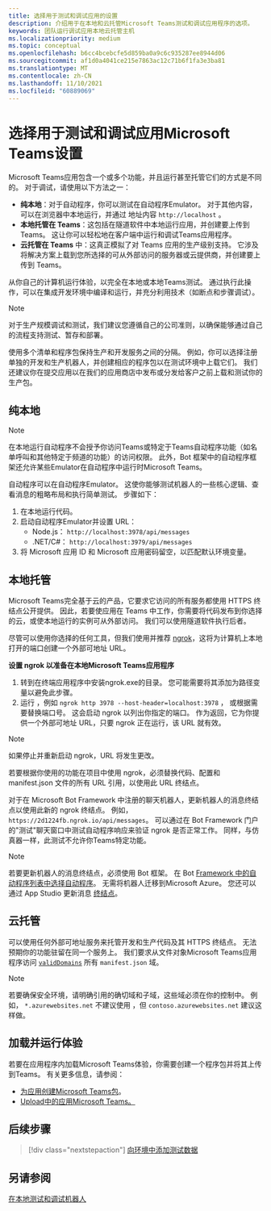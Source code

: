```yaml
---
title: 选择用于测试和调试应用的设置
description: 介绍用于在本地和云托管Microsoft Teams测试和调试应用程序的选项。
keywords: 团队运行调试应用本地云托管主机
ms.localizationpriority: medium
ms.topic: conceptual
ms.openlocfilehash: b6cc4bcebcfe5d859ba0a9c6c935287ee8944d06
ms.sourcegitcommit: af1d0a4041ce215e7863ac12c71b6f1fa3e3ba81
ms.translationtype: MT
ms.contentlocale: zh-CN
ms.lasthandoff: 11/10/2021
ms.locfileid: "60889069"
---
```

# <a name="choose-a-setup-to-test-and-debug-your-microsoft-teams-app"></a>选择用于测试和调试应用Microsoft Teams设置

Microsoft Teams应用包含一个或多个功能，并且运行甚至托管它们的方式是不同的。 对于调试，请使用以下方法之一：

* **纯本地**：对于自动程序，你可以测试在自动程序Emulator。 对于其他内容，可以在浏览器中本地运行，并通过 地址内容 `http://localhost` 。
* **本地托管在 Teams**：这包括在隧道软件中本地运行应用，并创建要上传到 Teams。 [](~/concepts/build-and-test/apps-package.md) [](~/concepts/deploy-and-publish/apps-upload.md) 这让你可以轻松地在客户端中运行和调试Teams应用程序。
* **云托管在 Teams** 中：这真正模拟了对 Teams 应用的生产级别支持。 它涉及将解决方案上载到您所选择的可从外部访问的服务器或云提供商，并创建要[](~/concepts/build-and-test/apps-package.md)上传到 Teams。 [](~/concepts/deploy-and-publish/apps-upload.md)

从你自己的计算机运行体验，以完全在本地或本地Teams测试。 通过执行此操作，可以在集成开发环境中编译和运行，并充分利用技术（如断点和步骤调试）。

> [!NOTE]
> 对于生产规模调试和测试，我们建议您遵循自己的公司准则，以确保能够通过自己的流程支持测试、暂存和部署。

使用多个清单和程序包保持生产和开发服务之间的分隔。 例如，你可以选择注册单独的开发和生产机器人，并创建相应的程序包以在测试环境中上载它们。 我们还建议你在提交应用以在我们的应用商店中发布或分发给客户之前上载和测试你的生产包。

## <a name="purely-local"></a>纯本地

> [!NOTE]
> 在本地运行自动程序不会授予你访问Teams或特定于Teams自动程序功能（如名单呼叫和其他特定于频道的功能）的访问权限。 此外，Bot 框架中的自动程序框架还允许某些Emulator在自动程序中运行时Microsoft Teams。

自动程序可以在自动程序Emulator。 这使你能够测试机器人的一些核心逻辑、查看消息的粗略布局和执行简单测试。 步骤如下：

1. 在本地运行代码。
2. 启动自动程序Emulator并设置 URL：
   * Node.js： `http://localhost:3978/api/messages`
   * .NET/C#： `http://localhost:3979/api/messages`
3. 将 Microsoft 应用 ID 和 Microsoft 应用密码留空，以匹配默认环境变量。

## <a name="locally-hosted"></a>本地托管

Microsoft Teams完全基于云的产品，它要求它访问的所有服务都使用 HTTPS 终结点公开提供。 因此，若要使应用在 Teams 中工作，你需要将代码发布到你选择的云，或使本地运行的实例可从外部访问。 我们可以使用隧道软件执行后者。

尽管可以使用你选择的任何工具，但我们使用并推荐 [ngrok](https://ngrok.com/download)，这将为计算机上本地打开的端口创建一个外部可地址 URL。 

**设置 ngrok 以准备在本地Microsoft Teams应用程序**

1. 转到在终端应用程序中安装ngrok.exe的目录。 您可能需要将其添加为路径变量以避免此步骤。
2. 运行 ，例如 `ngrok http 3978 --host-header=localhost:3978` ， 或根据需要替换端口号。
   这会启动 ngrok 以列出你指定的端口。 作为返回，它为你提供一个外部可地址 URL，只要 ngrok 正在运行，该 URL 就有效。

> [!NOTE]
> 如果停止并重新启动 ngrok，URL 将发生更改。

若要根据你使用的功能在项目中使用 ngrok，必须替换代码、配置和 manifest.json 文件的所有 URL 引用，以使用此 URL 终结点。

对于在 Microsoft Bot Framework 中注册的聊天机器人，更新机器人的消息终结点以使用此新的 ngrok 终结点。 例如，`https://2d1224fb.ngrok.io/api/messages`。 可以通过在 Bot Framework 门户的"测试"聊天窗口中测试自动程序响应来验证 ngrok 是否正常工作。 同样，与仿真器一样，此测试不允许你Teams特定功能。

> [!NOTE]
> 若要更新机器人的消息终结点，必须使用 Bot 框架。 在 Bot [Framework 中的自动程序列表中选择自动程序](https://dev.botframework.com/bots)。 无需将机器人迁移到Microsoft Azure。 您还可以通过 App Studio 更新消息 [终结点](~/concepts/build-and-test/app-studio-overview.md)。

## <a name="cloud-hosted"></a>云托管

可以使用任何外部可地址服务来托管开发和生产代码及其 HTTPS 终结点。 无法预期你的功能驻留在同一个服务上。 我们要求从文件对象Microsoft Teams应用程序访问 [`validDomains`](~/resources/schema/manifest-schema.md#validdomains) 所有 `manifest.json` 域。

> [!NOTE]
> 若要确保安全环境，请明确引用的确切域和子域，这些域必须在你的控制中。 例如， `*.azurewebsites.net` 不建议使用 ，但 `contoso.azurewebsites.net` 建议这样做。

## <a name="load-and-run-your-experience"></a>加载并运行体验

若要在应用程序内加载Microsoft Teams体验，你需要创建一个程序包并将其上传到Teams。 有关更多信息，请参阅：

* [为应用创建Microsoft Teams包](~/concepts/build-and-test/apps-package.md)。
* [Upload中的应用Microsoft Teams。](~/concepts/deploy-and-publish/apps-upload.md)

## <a name="next-step"></a>后续步骤

> [!div class="nextstepaction"] 
> [向环境中添加测试数据](~/concepts/build-and-test/test-data.md)

## <a name="see-also"></a>另请参阅

[在本地测试和调试机器人](../../bots/how-to/debug/locally-with-an-ide.md#test-and-debug-your-bot-locally)
